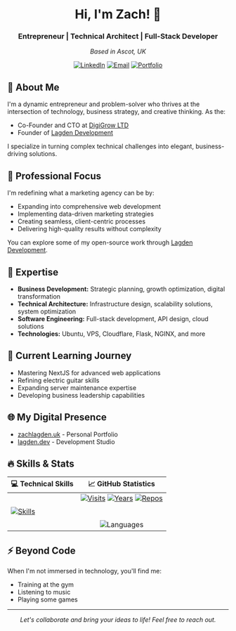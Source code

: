 <div align="center">

# Hi, I'm Zach! 👋

### Entrepreneur | Technical Architect | Full-Stack Developer

*Based in Ascot, UK*

[![LinkedIn](https://img.shields.io/badge/LinkedIn-Connect-blue.svg)](https://www.linkedin.com/in/zachlagden/)
[![Email](https://img.shields.io/badge/Email-Contact-red.svg)](mailto:zachlagden@lagden.dev)
[![Portfolio](https://img.shields.io/badge/Portfolio-Visit-green.svg)](https://zachlagden.uk)

</div>

## 🚀 About Me

I'm a dynamic entrepreneur and problem-solver who thrives at the intersection of technology, business strategy, and creative thinking. As the:
- Co-Founder and CTO at [DigiGrow LTD](https://digigrow.uk)
- Founder of [Lagden Development](https://lagden.dev)

I specialize in turning complex technical challenges into elegant, business-driving solutions.

## 🔧 Professional Focus

I'm redefining what a marketing agency can be by:
- Expanding into comprehensive web development
- Implementing data-driven marketing strategies
- Creating seamless, client-centric processes
- Delivering high-quality results without complexity

You can explore some of my open-source work through [Lagden Development](https://github.com/Lagden-Development).

## 💼 Expertise

- **Business Development:** Strategic planning, growth optimization, digital transformation
- **Technical Architecture:** Infrastructure design, scalability solutions, system optimization
- **Software Engineering:** Full-stack development, API design, cloud solutions
- **Technologies:** Ubuntu, VPS, Cloudflare, Flask, NGINX, and more

## 🌱 Current Learning Journey

- Mastering NextJS for advanced web applications
- Refining electric guitar skills
- Expanding server maintenance expertise
- Developing business leadership capabilities

## 🌐 My Digital Presence

- [zachlagden.uk](https://zachlagden.uk) - Personal Portfolio
- [lagden.dev](https://lagden.dev) - Development Studio

## 🔥 Skills & Stats

|💻 Technical Skills |📈 GitHub Statistics |
|---|---|
|[![Skills](https://skillicons.dev/icons?i=ae,atom,au,bash,cloudflare,codepen,css,debian,discord,bots,docker,emotion,fastapi,figma,flask,git,github,githubactions,gitlab,gmail,gulp,html,ai,js,jquery,kali,linkedin,linux,md,mongodb,mysql,nextjs,nginx,nodejs,notion,npm,opencv,ps,pnpm,postman,powershell,pr,py,raspberrypi,regex,replit,sqlite,stackoverflow,styledcomponents,sentry,svg,tailwind,threejs,ts,ubuntu,vercel,vscode,webpack,windows,wordpress&perline=8&theme=dark)](https://skillicons.dev/)|<div align="center">[![Visits](https://badges.pufler.dev/visits/zachlagden/zachlagden)](https://github.com/zachlagden/zachlagden) [![Years](https://badges.pufler.dev/years/zachlagden)](https://github.com/zachlagden) [![Repos](https://badges.pufler.dev/repos/zachlagden)](https://github.com/zachlagden?tab=repositories) <br><br><br> ![Languages](https://github-readme-stats.vercel.app/api/top-langs/?username=zachlagden&theme=dark&hide_border=false&include_all_commits=true&count_private=true&layout=compact)|</div>

## ⚡ Beyond Code

When I'm not immersed in technology, you'll find me:
- Training at the gym
- Listening to music
- Playing some games

---

<div align="center">

*Let's collaborate and bring your ideas to life! Feel free to reach out.*

</div>
